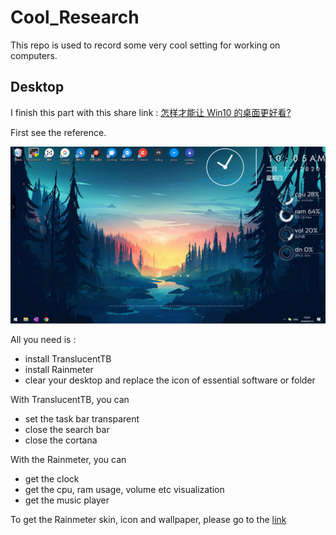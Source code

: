 # Cool_Research

This repo is used to record some very cool setting for working on computers.



## Desktop

I finish this part with this share link : [怎样才能让 Win10 的桌面更好看?](https://www.zhihu.com/question/45120814/answer/958667602)

First see the reference.

![alt text](https://github.com/Hewenly/Cool_computer/blob/master/img/desktop.png)

All you need is :

- install TranslucentTB
- install Rainmeter
- clear your desktop and replace the icon of essential software or folder

With TranslucentTB, you can

- set the task bar transparent
- close the search bar
- close the cortana

With the Rainmeter, you can

- get the clock
- get the cpu, ram usage, volume etc visualization
- get the music player

To get the Rainmeter skin, icon and wallpaper, please go to the [link](https://www.zhihu.com/question/45120814/answer/958667602)
